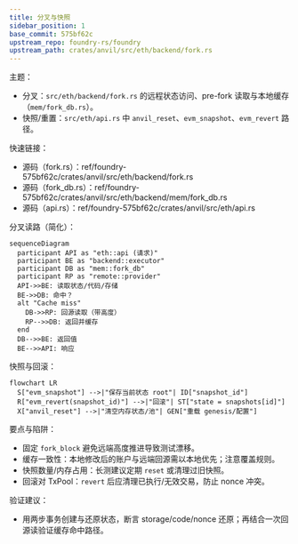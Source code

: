 ```yaml
---
title: 分叉与快照
sidebar_position: 1
base_commit: 575bf62c
upstream_repo: foundry-rs/foundry
upstream_path: crates/anvil/src/eth/backend/fork.rs
---
```


主题：
- 分叉：`src/eth/backend/fork.rs` 的远程状态访问、pre-fork 读取与本地缓存（`mem/fork_db.rs`）。
- 快照/重置：`src/eth/api.rs` 中 `anvil_reset`、`evm_snapshot`、`evm_revert` 路径。

快速链接：
- 源码（fork.rs）：ref/foundry-575bf62c/crates/anvil/src/eth/backend/fork.rs
- 源码（fork_db.rs）：ref/foundry-575bf62c/crates/anvil/src/eth/backend/mem/fork_db.rs
- 源码（api.rs）：ref/foundry-575bf62c/crates/anvil/src/eth/api.rs

分叉读路（简化）：

```mermaid
sequenceDiagram
  participant API as "eth::api (请求)"
  participant BE as "backend::executor"
  participant DB as "mem::fork_db"
  participant RP as "remote::provider"
  API->>BE: 读取状态/代码/存储
  BE->>DB: 命中？
  alt "Cache miss"
    DB->>RP: 回源读取（带高度）
    RP-->>DB: 返回并缓存
  end
  DB-->>BE: 返回值
  BE-->>API: 响应
```

快照与回滚：

```mermaid
flowchart LR
  S["evm_snapshot"] -->|"保存当前状态 root"| ID["snapshot_id"]
  R["evm_revert(snapshot_id)"] -->|"回滚"| ST["state = snapshots[id]"]
  X["anvil_reset"] -->|"清空内存状态/池"| GEN["重载 genesis/配置"]
```

要点与陷阱：
- 固定 `fork_block` 避免远端高度推进导致测试漂移。
- 缓存一致性：本地修改后的账户与远端回源需以本地优先；注意覆盖规则。
- 快照数量/内存占用：长测建议定期 `reset` 或清理过旧快照。
- 回滚对 TxPool：`revert` 后应清理已执行/无效交易，防止 nonce 冲突。

验证建议：
- 用两步事务创建与还原状态，断言 storage/code/nonce 还原；再结合一次回源读验证缓存命中路径。
